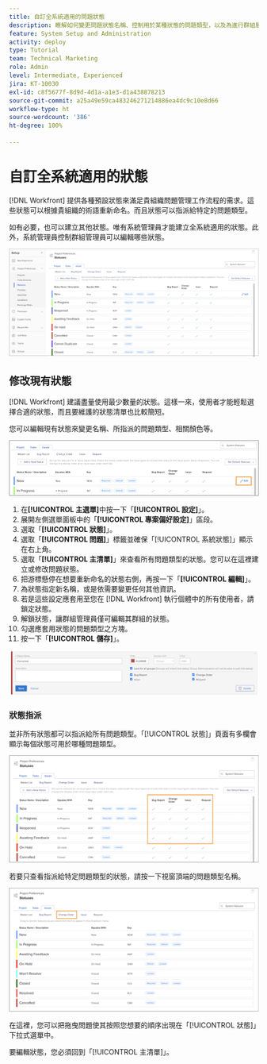 ```yaml
---
title: 自訂全系統適用的問題狀態
description: 瞭解如何變更問題狀態名稱、控制用於某種狀態的問題類型，以及為進行群組層級自訂化而鎖定/解鎖狀態。
feature: System Setup and Administration
activity: deploy
type: Tutorial
team: Technical Marketing
role: Admin
level: Intermediate, Experienced
jira: KT-10030
exl-id: c8f5677f-8d9d-4d1a-a1e3-d1a438878213
source-git-commit: a25a49e59ca483246271214886ea4dc9c10e8d66
workflow-type: ht
source-wordcount: '386'
ht-degree: 100%

---
```


# 自訂全系統適用的狀態

[!DNL Workfront] 提供各種預設狀態來滿足貴組織問題管理工作流程的需求。這些狀態可以根據貴組織的術語重新命名。而且狀態可以指派給特定的問題類型。

如有必要，也可以建立其他狀態。唯有系統管理員才能建立全系統適用的狀態。此外，系統管理員控制群組管理員可以編輯哪些狀態。

![[!UICONTROL 問題]標籤，位於[!UICONTROL 狀態]頁面，而此頁面位於[!UICONTROL 設定]](assets/admin-fund-all-issue-statuses.png)

## 修改現有狀態

[!DNL Workfront] 建議盡量使用最少數量的狀態。這樣一來，使用者才能輕鬆選擇合適的狀態，而且要維護的狀態清單也比較簡短。

您可以編輯現有狀態來變更名稱、所指派的問題類型、相關顏色等。

![問題狀態清單的「[!UICONTROL 編輯]」選項突顯標示](assets/admin-fund-edit-issue-status.png)

1. 在&#x200B;**[!UICONTROL 主選單]**&#x200B;中按一下「**[!UICONTROL 設定]**」。
1. 展開左側選單面板中的「**[!UICONTROL 專案偏好設定]**」區段。
1. 選取「**[!UICONTROL 狀態]**」。
1. 選取「**[!UICONTROL 問題]**」標籤並確保「[!UICONTROL 系統狀態]」顯示在右上角。
1. 選取「**[!UICONTROL 主清單]**」來查看所有問題類型的狀態。您可以在這裡建立或修改問題狀態。
1. 把游標懸停在想要重新命名的狀態右側，再按一下「**[!UICONTROL 編輯]**」。
1. 為狀態指定新名稱，或是依需要變更任何其他資訊。
1. 若是這些設定應套用至您在 [!DNL Workfront] 執行個體中的所有使用者，請鎖定狀態。
1. 解鎖狀態，讓群組管理員僅可編輯其群組的狀態。
1. 勾選應套用狀態的問題類型之方塊。
1. 按一下「**[!UICONTROL 儲存]**」。

![建立新狀態的視窗](assets/admin-fund-edit-issue-status-2.png)

### 狀態指派

並非所有狀態都可以指派給所有問題類型。「[!UICONTROL 狀態]」頁面有多欄會顯示每個狀態可用於哪種問題類型。

![「狀態」頁面的「問題」標籤上「變更順序」突顯標示](assets/admin-fund-issue-type-statuses.png)


若要只查看指派給特定問題類型的狀態，請按一下視窗頂端的問題類型名稱。

![[!UICONTROL 問題]標籤，位於[!UICONTROL 狀態]頁面，其中突顯標示欄](assets/admin-fund-statuses-issue-type.png)

在這裡，您可以把拖曳問題使其按照您想要的順序出現在「[!UICONTROL 狀態]」下拉式選單中。

要編輯狀態，您必須回到「[!UICONTROL 主清單]」。
